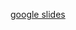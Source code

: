 [google slides](https://docs.google.com/presentation/d/1v_JnQe2_HiiP4Qy-VpeBgPy6yFlPM7OiuJuJGspy8lw/edit#slide=id.g25a45828be5_0_39)